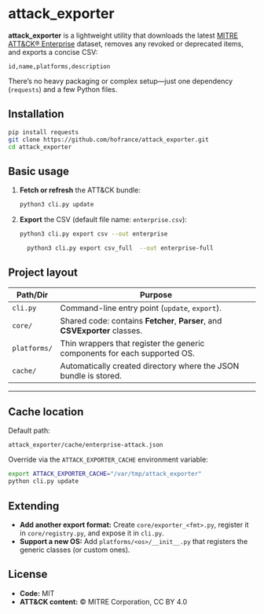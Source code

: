 # attack_exporter

**attack_exporter** is a lightweight utility that downloads the latest [MITRE ATT&CK® Enterprise](https://attack.mitre.org/) dataset, removes any revoked or deprecated items, and exports a concise CSV:

```csv
id,name,platforms,description
````

There’s no heavy packaging or complex setup—just one dependency (`requests`) and a few Python files.



## Installation

```bash
pip install requests
git clone https://github.com/hofrance/attack_exporter.git
cd attack_exporter
```



## Basic usage

1. **Fetch or refresh** the ATT\&CK bundle:

   ```bash
   python3 cli.py update
   ```

2. **Export** the CSV (default file name: `enterprise.csv`):

   ```bash
   python3 cli.py export csv --out enterprise
   ```

   ```bash
     python3 cli.py export csv_full  --out enterprise-full
   ```



## Project layout

| Path/Dir     | Purpose                                                                     |
| ------------ | --------------------------------------------------------------------------- |
| `cli.py`     | Command-line entry point (`update`, `export`).                              |
| `core/`      | Shared code: contains **Fetcher**, **Parser**, and **CSVExporter** classes. |
| `platforms/` | Thin wrappers that register the generic components for each supported OS.   |
| `cache/`     | Automatically created directory where the JSON bundle is stored.            |

---

## Cache location

Default path:

```
attack_exporter/cache/enterprise-attack.json
```

Override via the `ATTACK_EXPORTER_CACHE` environment variable:

```bash
export ATTACK_EXPORTER_CACHE="/var/tmp/attack_exporter"
python cli.py update
```



## Extending

* **Add another export format:**
  Create `core/exporter_<fmt>.py`, register it in `core/registry.py`, and expose it in `cli.py`.
* **Support a new OS:**
  Add `platforms/<os>/__init__.py` that registers the generic classes (or custom ones).



## License

* **Code:** MIT
* **ATT\&CK content:** © MITRE Corporation, CC BY 4.0

